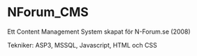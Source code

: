 # NForum_CMS
Ett Content Management System skapat för N-Forum.se (2008)

Tekniker: ASP3, MSSQL, Javascript, HTML och CSS
